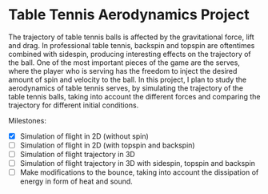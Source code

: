 # Table Tennis Aerodynamics Project 

The trajectory of table tennis balls is affected by the gravitational force, lift and drag. In professional table tennis, backspin and topspin are oftentimes combined with sidespin, producing interesting effects on the trajectory of the ball. One of the most important pieces of the game are the serves, where the player who is serving has the freedom to inject the desired amount of spin and velocity to the ball. In this project, I plan to study the aerodynamics of table tennis serves, by simulating the trajectory of the table tennis balls, taking into account the different forces and comparing the trajectory for different initial conditions.


Milestones:
- [X] Simulation of flight in 2D (without spin)
- [ ] Simulation of flight in 2D (with topspin and backspin)
- [ ] Simulation of flight trajectory in 3D
- [ ] Simulation of flight trajectory in 3D with sidespin, topspin and backspin
- [ ] Make modifications to the bounce, taking into account the dissipation of energy in form of heat and sound. 

